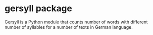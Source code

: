 # gersyll package

Gersyll is a Python module that counts number of words with different number of syllables for a number of texts in German language.
